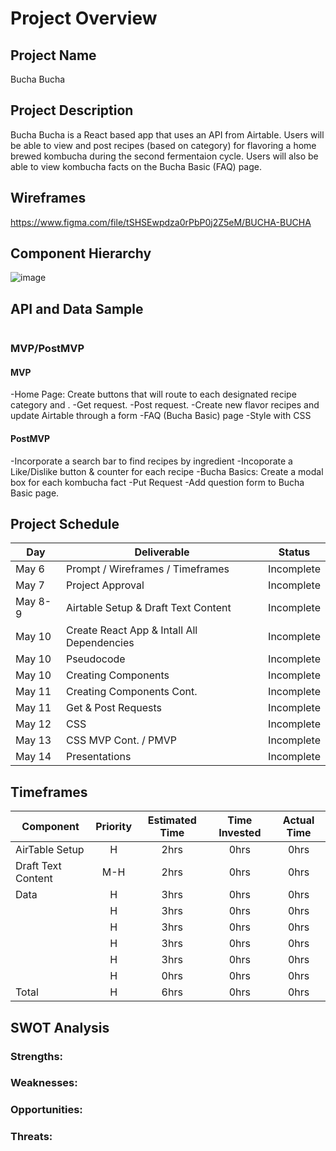 # Project Overview

## Project Name

Bucha Bucha

## Project Description

Bucha Bucha is a React based app that uses an API from Airtable. Users will be able to view and post recipes (based on category) for flavoring a home brewed kombucha during the second fermentaion cycle. Users will also be able to view kombucha facts on the Bucha Basic (FAQ) page.

## Wireframes

https://www.figma.com/file/tSHSEwpdza0rPbP0j2Z5eM/BUCHA-BUCHA

## Component Hierarchy

![image](https://user-images.githubusercontent.com/59977555/117399301-4344a400-aece-11eb-9172-28c21e2df1b9.png)

## API and Data Sample

```json


```

### MVP/PostMVP

#### MVP 

-Home Page: Create buttons that will route to each designated recipe category and .
-Get request.
-Post request.
-Create new flavor recipes and update Airtable through a form
-FAQ (Bucha Basic) page
-Style with CSS


#### PostMVP  

-Incorporate a search bar to find recipes by ingredient
-Incoporate a Like/Dislike button & counter for each recipe
-Bucha Basics: Create a modal box for each kombucha fact
-Put Request
-Add question form to Bucha Basic page.


## Project Schedule

|  Day | Deliverable | Status
|---|---| ---|
|May 6| Prompt / Wireframes / Timeframes | Incomplete
|May 7| Project Approval | Incomplete
|May 8-9 | Airtable Setup & Draft Text Content | Incomplete
|May 10| Create React App & Intall All Dependencies| Incomplete
|May 10 | Pseudocode | Incomplete
|May 10  | Creating Components | Incomplete
|May 11 | Creating Components Cont. | Incomplete
|May 11 | Get & Post Requests | Incomplete
|May 12|  CSS  | Incomplete
|May 13| CSS MVP Cont. / PMVP | Incomplete
|May 14| Presentations | Incomplete

## Timeframes

| Component | Priority | Estimated Time | Time Invested | Actual Time |
| --- | :---: |  :---: | :---: | :---: |
| AirTable Setup | H | 2hrs| 0hrs | 0hrs |
| Draft Text Content | M-H  | 2hrs| 0hrs | 0hrs |
| Data | H | 3hrs| 0hrs | 0hrs |
|  | H | 3hrs| 0hrs | 0hrs |
|  | H | 3hrs| 0hrs | 0hrs |
|  | H | 3hrs| 0hrs | 0hrs |
|  | H | 3hrs| 0hrs | 0hrs |
|  | H | 0hrs| 0hrs | 0hrs |
| Total | H | 6hrs| 0hrs | 0hrs |

## SWOT Analysis

### Strengths:

### Weaknesses:

### Opportunities:

### Threats:
